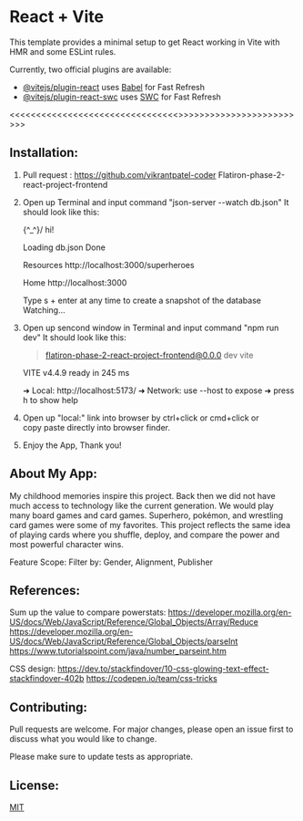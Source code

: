 # React + Vite

This template provides a minimal setup to get React working in Vite with HMR and some ESLint rules.

Currently, two official plugins are available:

- [@vitejs/plugin-react](https://github.com/vitejs/vite-plugin-react/blob/main/packages/plugin-react/README.md) uses [Babel](https://babeljs.io/) for Fast Refresh
- [@vitejs/plugin-react-swc](https://github.com/vitejs/vite-plugin-react-swc) uses [SWC](https://swc.rs/) for Fast Refresh

<<<<<<<<<<<<<<<<<<<<<<<<<<<<<<<<<Project SuperHERO>>>>>>>>>>>>>>>>>>>>>>>>>>

## Installation:

1. Pull request : https://github.com/vikrantpatel-coder Flatiron-phase-2-react-project-frontend

2. Open up Terminal and input command "json-server --watch db.json"
   It should look like this:

   \{^\_^}/ hi!

   Loading db.json
   Done

   Resources
   http://localhost:3000/superheroes

   Home
   http://localhost:3000

   Type s + enter at any time to create a snapshot of the database
   Watching...

3. Open up sencond window in Terminal and input command "npm run dev"
   It should look like this:

   > flatiron-phase-2-react-project-frontend@0.0.0 dev
   > vite

   VITE v4.4.9 ready in 245 ms

   ➜ Local: http://localhost:5173/
   ➜ Network: use --host to expose
   ➜ press h to show help

4. Open up "local:" link into browser by ctrl+click or cmd+click or  
   copy paste directly into browser finder.

5. Enjoy the App, Thank you!

## About My App:

My childhood memories inspire this project. Back then we did not have much access to
technology like the current generation. We would play many board games and card games.
Superhero, pokémon, and wrestling card games were some of my favorites. This project reflects the same idea of
playing cards where you shuffle, deploy, and compare the power and most powerful character wins.

Feature Scope:
Filter by: Gender, Alignment, Publisher

## References:

Sum up the value to compare powerstats:
https://developer.mozilla.org/en-US/docs/Web/JavaScript/Reference/Global_Objects/Array/Reduce
https://developer.mozilla.org/en-US/docs/Web/JavaScript/Reference/Global_Objects/parseInt
https://www.tutorialspoint.com/java/number_parseint.htm

CSS design:
https://dev.to/stackfindover/10-css-glowing-text-effect-stackfindover-402b
https://codepen.io/team/css-tricks

## Contributing:

Pull requests are welcome. For major changes, please open an issue first
to discuss what you would like to change.

Please make sure to update tests as appropriate.

## License:

[MIT](https://choosealicense.com/licenses/mit/)

